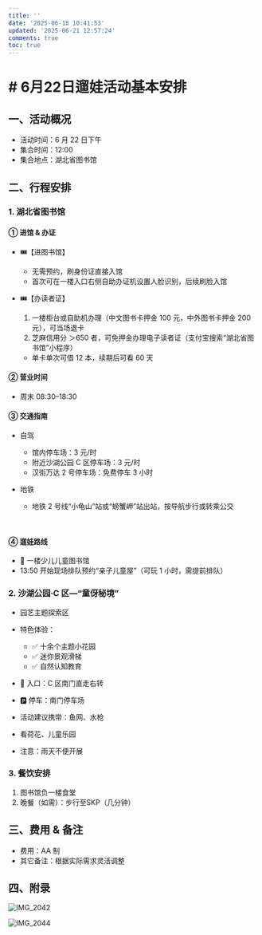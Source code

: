 ```yaml
---
title: ''
date: '2025-06-18 10:41:53'
updated: '2025-06-21 12:57:24'
comments: true
toc: true
---
```


# # 6月22日遛娃活动基本安排

## 一、活动概况

* 活动时间：6 月 22 日下午
* 集合时间：12:00
* 集合地点：湖北省图书馆

## 二、行程安排

### 1. 湖北省图书馆

#### ① 进馆 & 办证

* 🎟️【进图书馆】

  * 无需预约，刷身份证直接入馆
  * 首次可在一楼入口右侧自助办证机设置人脸识别，后续刷脸入馆
* 🎟️【办读者证】

  1. 一楼柜台或自助机办理（中文图书卡押金 100 元，中外图书卡押金 200 元），可当场退卡
  2. 芝麻信用分 ＞650 者，可免押金办理电子读者证（支付宝搜索“湖北省图书馆”小程序）

  * 单卡单次可借 12 本，续期后可看 60 天

#### ② 营业时间

* 周末 08:30–18:30

#### ③ 交通指南

* 自驾

  * 馆内停车场：3 元/时
  * 附近沙湖公园 C 区停车场：3 元/时
  * 汉街万达 2 号停车场：免费停车 3 小时
* 地铁

  * 地铁 2 号线“小龟山”站或“螃蟹岬”站出站，按导航步行或转乘公交

‍

#### ④ 遛娃路线

* 🌟 一楼少儿儿童图书馆
* 13:50 开始现场排队预约“亲子儿童屋”（可玩 1 小时，需提前排队）

### 2. 沙湖公园·C 区—“童伢秘境”

* 园艺主题探索区
* 特色体验：

  * ✅ 十余个主题小花园
  * ✅ 迷你景观滑梯
  * ✅ 自然认知教育
* 📍 入口：C 区南门直走右转
* 🅿️ 停车：南门停车场
* 活动建议携带：鱼网、水枪
* 看荷花、儿童乐园
* 注意：雨天不便开展

### 3. 餐饮安排

1. 图书馆负一楼食堂
2. 晚餐（如需）：步行至SKP（几分钟）

## 三、费用 & 备注

* 费用：AA 制
* 其它备注：根据实际需求灵活调整

## 四、附录

​![IMG_2042](http://192.168.1.67:6806/assets/IMG_2042-20250621044510-i417pzb.jpeg)​

​![IMG_2044](http://192.168.1.67:6806/assets/IMG_2044-20250621044809-1cy9dtk.jpeg)​

‍
